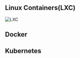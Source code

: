 ## Linux Containers(LXC)

![LXC](https://www.section.io/engineering-education/lxc-vs-docker-what-is-the-difference-and-why-docker-is-better/lxc-container.png)

## Docker

## Kubernetes